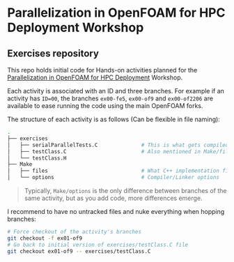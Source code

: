 # Parallelization in OpenFOAM for HPC Deployment Workshop

## Exercises repository

This repo holds initial code for Hands-on activities planned for the
[Parallelization in OpenFOAM for HPC Deployment](https://www.nhr4ces.de/2022-10-18-training-parallelization-in-openfoam-for-hpc-deployment/) Workshop.

Each activity is associated with an ID and three branches. For example if an activity has `ID=00`, the branches `ex00-fe5`, `ex00-of9` and `ex00-of2206`
are available to ease running the code using the main OpenFOAM forks.

The structure of each activity is as follows (Can be flexible in file naming):

```bash
.
├── exercises
│   ├── serialParallelTests.C              # This is what gets compiled (mentioned in Make/files)
│   ├── testClass.C                        # Also mentioned in Make/files
│   └── testClass.H
├── Make
│   ├── files                              # What C++ implementation files to compile
│   └── options                            # Compiler/Linker options
```

> Typically, `Make/options` is the only difference between branches of the same activity, but as you add code, more differences emerge.

I recommend to have no untracked files and nuke everything when hopping branches:

```bash
# Force checkout of the activity's branches
git checkout -f ex01-of9
# Go back to initial version of exercises/testClass.C file
git checkout ex01-of9 -- exercises/testClass.C
```
